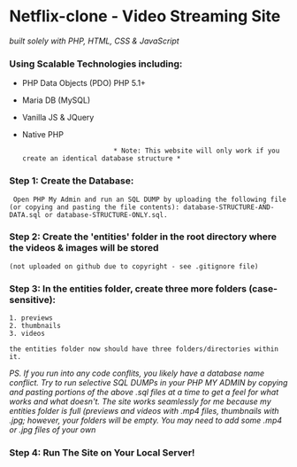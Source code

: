 # Netflix-clone - Video Streaming Site 
_built solely with PHP, HTML, CSS & JavaScript_  

### Using Scalable Technologies including: 
* PHP Data Objects (PDO) PHP 5.1+
* Maria DB (MySQL)
* Vanilla JS & JQuery
* Native PHP

                             * Note: This website will only work if you create an identical database structure *

### Step 1: Create the Database:
     Open PHP My Admin and run an SQL DUMP by uploading the following file (or copying and pasting the file contents): database-STRUCTURE-AND-DATA.sql or database-STRUCTURE-ONLY.sql.
  
### Step 2: Create the 'entities' folder in the root directory where the videos & images will be stored
    (not uploaded on github due to copyright - see .gitignore file)
    
### Step 3: In the entities folder, create three more folders (case-sensitive): 
    1. previews
    2. thumbnails 
    3. videos
    
    the entities folder now should have three folders/directories within it.

_PS. If you run into any code conflits, you likely have a database name conflict. Try to run selective SQL DUMPs in your PHP MY ADMIN by copying and pasting portions of the above .sql files at a time to get a feel for what works and what doesn't. The site works seamlessly for me because my entities folder is full (previews and videos with .mp4 files, thumbnails with .jpg; however, your folders will be empty. You may need to add some .mp4 or .jpg files of your own_

### Step 4: Run The Site on Your Local Server!
